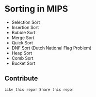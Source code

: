 # Sorting in MIPS

- Selection Sort
- Insertion Sort
- Bubble Sort
- Merge Sort
- Quick Sort
- DNF Sort (Dutch National Flag Problem)
- Heap Sort
- Comb Sort
- Bucket Sort


## Contribute
`Like this repo! Share this repo!`
